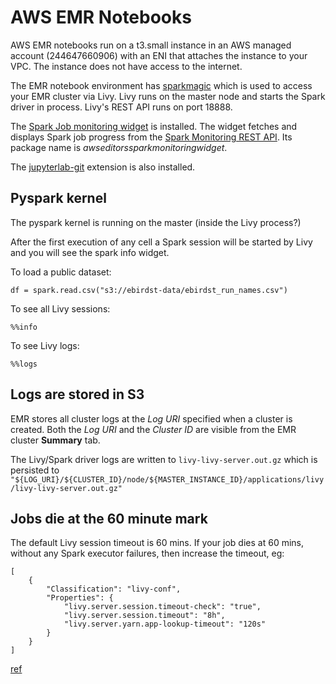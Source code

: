 # AWS EMR Notebooks

AWS EMR notebooks run on a t3.small instance in an AWS managed account (244647660906) with an ENI that attaches the instance to your VPC. The instance does not have access to the internet.

The EMR notebook environment has [sparkmagic](https://github.com/jupyter-incubator/sparkmagic) which is used to access your EMR cluster via Livy. Livy runs on the master node and starts the Spark driver in process. Livy's REST API runs on port 18888.

The [Spark Job monitoring widget](https://docs.aws.amazon.com/emr/latest/ManagementGuide/emr-managed-notebooks-spark-monitor.html#emr-managed-notebooks-monitoring-widget) is installed. The widget fetches and displays Spark job progress from the [Spark Monitoring REST API](https://spark.apache.org/docs/1.6.2/monitoring.html#rest-api). Its package name is _awseditorssparkmonitoringwidget_.

The [jupyterlab-git](https://github.com/jupyterlab/jupyterlab-git) extension is also installed.

## Pyspark kernel

The pyspark kernel is running on the master (inside the Livy process?)

After the first execution of any cell a Spark session will be started by Livy and you will see the spark info widget.

To load a public dataset:
```
df = spark.read.csv("s3://ebirdst-data/ebirdst_run_names.csv")
```

To see all Livy sessions:
```
%%info
```

To see Livy logs:
```
%%logs
```

## Logs are stored in S3

EMR stores all cluster logs at the _Log URI_ specified when a cluster is created. Both the _Log URI_ and the _Cluster ID_ are visible from the EMR cluster **Summary** tab.

The Livy/Spark driver logs are written to `livy-livy-server.out.gz` which is persisted to `"${LOG_URI}/${CLUSTER_ID}/node/${MASTER_INSTANCE_ID}/applications/livy/livy-livy-server.out.gz"` 

## Jobs die at the 60 minute mark

The default Livy session timeout is 60 mins. If your job dies at 60 mins, without any Spark executor failures, then increase the timeout, eg:
```
[
    {
        "Classification": "livy-conf",
        "Properties": {
            "livy.server.session.timeout-check": "true",
            "livy.server.session.timeout": "8h",
            "livy.server.yarn.app-lookup-timeout": "120s"
        }
    }
]
```
[ref](https://aws.amazon.com/premiumsupport/knowledge-center/emr-session-not-found-http-request-error/)


